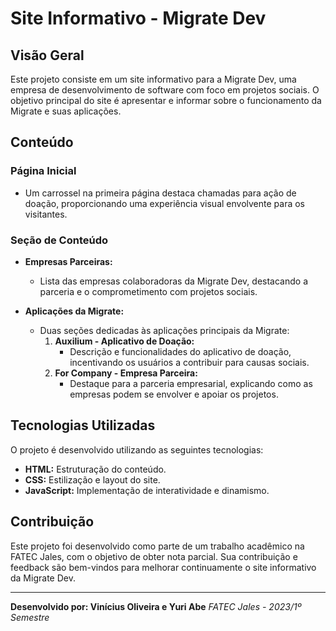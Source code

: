 # Site Informativo - Migrate Dev

## Visão Geral

Este projeto consiste em um site informativo para a Migrate Dev, uma empresa de desenvolvimento de software com foco em projetos sociais. O objetivo principal do site é apresentar e informar sobre o funcionamento da Migrate e suas aplicações.

## Conteúdo

### Página Inicial

- Um carrossel na primeira página destaca chamadas para ação de doação, proporcionando uma experiência visual envolvente para os visitantes.
  
### Seção de Conteúdo

- **Empresas Parceiras:**
  - Lista das empresas colaboradoras da Migrate Dev, destacando a parceria e o comprometimento com projetos sociais.

- **Aplicações da Migrate:**
  - Duas seções dedicadas às aplicações principais da Migrate:
    1. **Auxilium - Aplicativo de Doação:**
       - Descrição e funcionalidades do aplicativo de doação, incentivando os usuários a contribuir para causas sociais.
    2. **For Company - Empresa Parceira:**
       - Destaque para a parceria empresarial, explicando como as empresas podem se envolver e apoiar os projetos.

## Tecnologias Utilizadas

O projeto é desenvolvido utilizando as seguintes tecnologias:

- **HTML:** Estruturação do conteúdo.
- **CSS:** Estilização e layout do site.
- **JavaScript:** Implementação de interatividade e dinamismo.

## Contribuição

Este projeto foi desenvolvido como parte de um trabalho acadêmico na FATEC Jales, com o objetivo de obter nota parcial. Sua contribuição e feedback são bem-vindos para melhorar continuamente o site informativo da Migrate Dev.

---

**Desenvolvido por: Vinícius Oliveira e Yuri Abe**
*FATEC Jales - 2023/1º Semestre*
